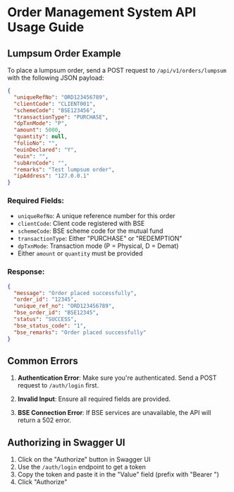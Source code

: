 # Order Management System API Usage Guide

## Lumpsum Order Example

To place a lumpsum order, send a POST request to `/api/v1/orders/lumpsum` with the following JSON payload:

```json
{
  "uniqueRefNo": "ORD123456789",
  "clientCode": "CLIENT001",
  "schemeCode": "BSE123456", 
  "transactionType": "PURCHASE",
  "dpTxnMode": "P",
  "amount": 5000,
  "quantity": null,
  "folioNo": "",
  "euinDeclared": "Y", 
  "euin": "",
  "subArnCode": "",
  "remarks": "Test lumpsum order",
  "ipAddress": "127.0.0.1"
}
```

### Required Fields:

- `uniqueRefNo`: A unique reference number for this order
- `clientCode`: Client code registered with BSE
- `schemeCode`: BSE scheme code for the mutual fund
- `transactionType`: Either "PURCHASE" or "REDEMPTION"
- `dpTxnMode`: Transaction mode (P = Physical, D = Demat)
- Either `amount` or `quantity` must be provided

### Response:

```json
{
  "message": "Order placed successfully",
  "order_id": "12345",
  "unique_ref_no": "ORD123456789",
  "bse_order_id": "BSE12345",
  "status": "SUCCESS",
  "bse_status_code": "1",
  "bse_remarks": "Order placed successfully"
}
```

## Common Errors

1. **Authentication Error**: Make sure you're authenticated. Send a POST request to `/auth/login` first.

2. **Invalid Input**: Ensure all required fields are provided.

3. **BSE Connection Error**: If BSE services are unavailable, the API will return a 502 error.

## Authorizing in Swagger UI

1. Click on the "Authorize" button in Swagger UI
2. Use the `/auth/login` endpoint to get a token
3. Copy the token and paste it in the "Value" field (prefix with "Bearer ")
4. Click "Authorize" 